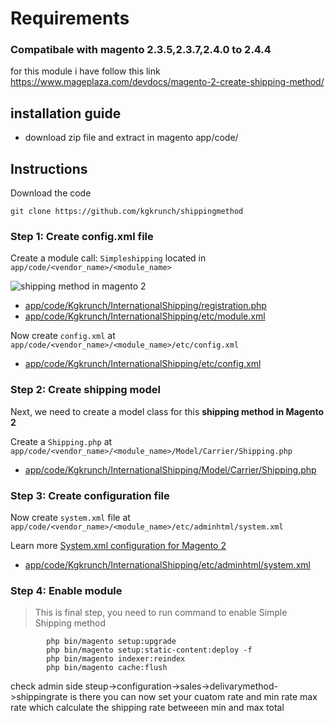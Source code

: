 # Requirements

### Compatibale with magento 2.3.5,2.3.7,2.4.0 to 2.4.4
for this module i have follow this link https://www.mageplaza.com/devdocs/magento-2-create-shipping-method/


## installation guide

- download zip file and extract in magento app/code/

## Instructions

Download the code

```
git clone https://github.com/kgkrunch/shippingmethod
```

### Step 1: Create config.xml file


Create a module call: `Simpleshipping` located in `app/code/<vendor_name>/<module_name>`

![shipping method in magento 2](https://cdn.mageplaza.com/media/general/xNM7TOu.png)

- [app/code/Kgkrunch/InternationalShipping/registration.php](https://github.com/kgkrunch/shippingmethod/blob/master/registration.php)
- [app/code/Kgkrunch/InternationalShipping/etc/module.xml](https://github.com/kgkrunch/shippingmethod/blob/master/etc/module.xml)

Now create `config.xml` at `app/code/<vendor_name>/<module_name>/etc/config.xml`

- [app/code/Kgkrunch/InternationalShipping/etc/config.xml](https://github.com/kgkrunch/shippingmethod/blob/master/etc/config.xml)

### Step 2: Create shipping model

Next, we need to create a model class for this **shipping method in Magento 2**

Create a `Shipping.php` at `app/code/<vendor_name>/<module_name>/Model/Carrier/Shipping.php`

- [app/code/Kgkrunch/InternationalShipping/Model/Carrier/Shipping.php](https://github.com/kgkrunch/shippingmethod/blob/master/Model/Carrier/Shipping.php)

### Step 3: Create configuration file

Now create `system.xml` file at `app/code/<vendor_name>/<module_name>/etc/adminhtml/system.xml`

Learn more [System.xml configuration for Magento 2](https://www.mageplaza.com/magento-2-module-development/create-system-xml-configuration-magento-2.html)

- [app/code/Kgkrunch/InternationalShipping/etc/adminhtml/system.xml](https://github.com/kgkrunch/shippingmethod/blob/master/etc/adminhtml/system.xml)

### Step 4: Enable module

> This is final step, you need to run command to enable Simple Shipping method

```
        php bin/magento setup:upgrade
        php bin/magento setup:static-content:deploy -f
        php bin/magento indexer:reindex
        php bin/magento cache:flush

```    

check admin side steup->configuration->sales->delivarymethod->shippingrate is there you can now set your cuatom rate and min rate max rate 
which calculate the shipping rate betweeen min and max total






